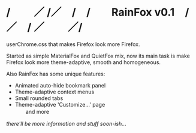 # / 　　／ /／　/　/　　RainFox v0.1　/／　/ ／ 　　／/
userChrome.css that makes Firefox look more Firefox.

Started as simple MaterialFox and QuietFox mix, now its main task
is make Firefox look more theme-adaptive, smooth and homogeneous.

Also RainFox has some unique features:
- Animated auto-hide bookmark panel
- Theme-adaptive context menus
- Small rounded tabs
- Theme-adaptive 'Customize...' page<br>　　and more

<i>there'll be more information and stuff soon-ish...</i>
